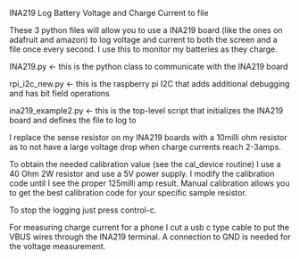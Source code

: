 INA219 Log Battery Voltage and Charge Current to file

These 3 python files will allow you to use a INA219 board (like the ones on adafruit and amazon) to log voltage and current to both the screen and a file once every second.
I use this to monitor my batteries as they charge.

INA219.py          <- this is the python class to communicate with the INA219 board

rpi_i2c_new.py     <- this is the raspberry pi I2C that adds additional debugging and has bit field operations

ina219_example2.py <- this is the top-level script that initializes the INA219 board and defines the file to log to

I replace the sense resistor on my INA219 boards with a 10milli ohm resistor as to not have a large voltage drop when charge currents reach 2-3amps.

To obtain the needed calibration value (see the cal_device routine) I use a 40 Ohm 2W resistor and use a 5V power supply. I modify the calibration code until I see the proper 125milli amp result.
Manual calibration allows you to get the best calibration code for your specific sample resistor.

To stop the logging just press control-c.

For measuring charge current for a phone I cut a usb c type cable to put the VBUS wires through the INA219 terminal. A connection to GND is needed for the voltage measurement.
